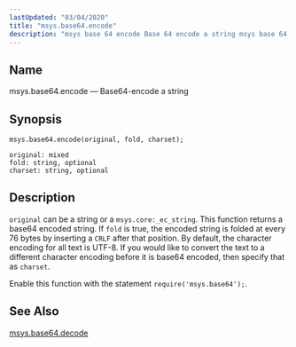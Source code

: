```yaml
---
lastUpdated: "03/04/2020"
title: "msys.base64.encode"
description: "msys base 64 encode Base 64 encode a string msys base 64 encode original fold charset original can be a string or a msys core ec string This function returns a base 64 encoded string If fold is true the encoded string is folded at every 76 bytes by inserting..."
---
```


<a name="lua.ref.msys.base64.encode"></a> 
## Name

msys.base64.encode — Base64-encode a string

<a name="idp26190656"></a> 
## Synopsis

`msys.base64.encode(original, fold, charset);`

```
original: mixed
fold: string, optional
charset: string, optional
```
<a name="idp26193408"></a> 
## Description

`original` can be a string or a `msys.core:_ec_string`. This function returns a base64 encoded string. If `fold` is true, the encoded string is folded at every 76 bytes by inserting a `CRLF` after that position. By default, the character encoding for all text is UTF-8\. If you would like to convert the text to a different character encoding before it is base64 encoded, then specify that as `charset`.

Enable this function with the statement `require('msys.base64');`.

<a name="idp26198432"></a> 
## See Also

[msys.base64.decode](/momentum/3/3-reference/3-reference-lua-ref-msys-base-64-decode)